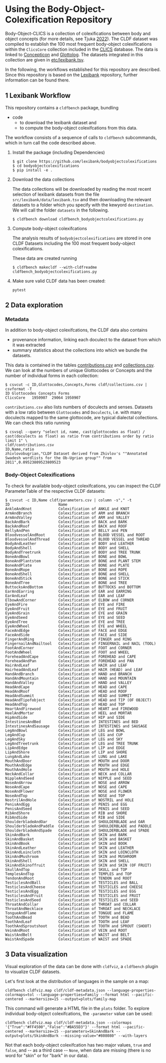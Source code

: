 # Using the Body-Object-Colexification Repository

Body-Object-CLICS is a collection of colexifications between body and object concepts (for more details, see Tjuka [2022](https://calc.hypotheses.org/3840)). The CLDF dataset was compiled to establish the 100 most frequent body-object colexifications within the `ClicsCore` collection included in the [CLICS](https://clics.clld.org) database. The data is linked to [Concepticon](https://concepticon.clld.org/) and [Glottolog](https://glottolog.org/). The datasets integrated in this collection are given in [etc/lexibank.tsv](etc/lexibank.tsv).

In the following, the workflows established for this repository are described. Since this repository is based on the [Lexibank](https://github.com/lexibank) repository, further information can be found there.

## 1 Lexibank Workflow

This repository contains a `cldfbench` package, bundling

- code
  - to download the lexibank dataset and
  - to compute the body-object colexifcations from this data.

The workflow consists of a sequence of calls to `cldfbench` subcommands, which in turn call the code described above.


1. Install the package (including Dependencies)
   ```shell
   $ git clone https://github.com/lexibank/bodyobjectcolexifications
   $ cd bodyobjectcolexifications
   $ pip install -e .
   ```

2. Download the data collections

   The data collections will be downloaded by reading the most recent selection of lexibank datasets from the file `src/lexibank/data/lexibank.tsv` and then downloading the relevant datasets to a folder which you specify with the kewyord `destination`. We will call the folder `datasets` in the following.

   ```shell
   $ cldfbench download cldfbench_bodyobjectcolexifications.py
   ```

3. Compute body-object colexifcations

   The analysis results of `bodyobjectcolexifications` are stored in one CLDF Datasets including the 100 most frequent body-object colexifications.

   These data are created running
   ```shell
   $ cldfbench makecldf --with-cldfreadme cldfbench_bodyobjectcolexifications.py
   ```

4. Make sure valid CLDF data has been created:
   ```shell
   pytest
   ```

## 2 Data exploration

### Metadata

In addition to body-object colexifcations, the CLDF data also contains
- provenance information, linking each doculect to the dataset from which it was extracted
- summary statistics about the collections into which we bundle the datasets.

This data is contained in the tables [contributions.csv](cldf/contributions.csv) and [collections.csv](cldf/collections.csv).
We can look at the numbers of unique Glottocodes or Concepts and the number of individual forms in each collection:
```shell
$ csvcut -c ID,Glottocodes,Concepts,Forms cldf/collections.csv | csvformat -T
ID Glottocodes Concepts Forms
ClicsCore   1950907  29064 1950907
```

`contributions.csv` also lists numbers of doculects and senses. Datasets with a low ratio between `Glottocodes` and `Doculects`, i.e. with many doculects mapped to the same glottocode, are typical dialectal collections. We can check this ratio running
```shell
$ csvsql --query "select id, name, cast(glottocodes as float) / cast(doculects as float) as ratio from contributions order by ratio limit 1" \
cldf/contributions.csv 
ID,Name,ratio
zhivlovobugrian,"CLDF Dataset derived from Zhivlov's ""Annotated Swadesh wordlists for the Ob-Ugrian group"" from 2011",0.09523809523809523
```

### Body-Object Colexifications

To check for available body-object colexifcations, you can inspect the CLDF ParameterTable of the respective
CLDF datasets:
```shell
$ csvcut -c ID,Name cldf/parameters.csv | column -s"," -t
ID                      Name
AnkleAndKnot            Colexification of ANKLE and KNOT
ArmAndBranch            Colexification of ARM and BRANCH
ArmAndValley            Colexification of ARM and VALLEY
BackAndBark             Colexification of BACK and BARK
BackAndRoof             Colexification of BACK and ROOF
BellyAndPen             Colexification of BELLY and PEN
BloodvesselAndRoot      Colexification of BLOOD VESSEL and ROOT
BloodvesselAndThread    Colexification of BLOOD VESSEL and THREAD
BodyAndLeather          Colexification of BODY and LEATHER
BodyAndShell            Colexification of BODY and SHELL
BodyAndTreetrunk        Colexification of BODY and TREE TRUNK
BoneAndBowl             Colexification of BONE and BOWL
BoneAndPlantstem        Colexification of BONE and PLANT STEM
BoneAndPlate            Colexification of BONE and PLATE
BoneAndRope             Colexification of BONE and ROPE
BoneAndShell            Colexification of BONE and SHELL
BoneAndStick            Colexification of BONE and STICK
BoneAndTree             Colexification of BONE and TREE
ButtocksAndBottom       Colexification of BUTTOCKS and BOTTOM
EarAndEarring           Colexification of EAR and EARRING
EarAndLeaf              Colexification of EAR and LEAF
ElbowAndCorner          Colexification of ELBOW and CORNER
EyeAndFire              Colexification of EYE and FIRE
EyeAndFruit             Colexification of EYE and FRUIT
EyeAndGrain             Colexification of EYE and GRAIN
EyeAndSeed              Colexification of EYE and SEED
EyeAndTree              Colexification of EYE and TREE
EyeAndWheel             Colexification of EYE and WHEEL
FaceAndEdge             Colexification of FACE and EDGE
FaceAndSide             Colexification of FACE and SIDE
FingerAndRing           Colexification of FINGER and RING
FingernailAndNailtool   Colexification of FINGERNAIL and NAIL (TOOL)
FootAndCorner           Colexification of FOOT and CORNER
FootAndWheel            Colexification of FOOT and WHEEL
ForeheadAndCape         Colexification of FOREHEAD and CAPE
ForeheadAndPan          Colexification of FOREHEAD and PAN
HairAndLeaf             Colexification of HAIR and LEAF
HairheadAndLeaf         Colexification of HAIR (HEAD) and LEAF
HandAndBranch           Colexification of HAND and BRANCH
HandAndMountain         Colexification of HAND and MOUNTAIN
HandAndValley           Colexification of HAND and VALLEY
HeadAndCape             Colexification of HEAD and CAPE
HeadAndRoof             Colexification of HEAD and ROOF
HeadAndSummit           Colexification of HEAD and SUMMIT
HeadAndTipofobject      Colexification of HEAD and TIP (OF OBJECT)
HeadAndTop              Colexification of HEAD and TOP
HeartAndFirewood        Colexification of HEART and FIREWOOD
HeelAndMortar           Colexification of HEEL and MORTAR
HipAndSide              Colexification of HIP and SIDE
IntestinesAndBed        Colexification of INTESTINES and BED
IntestinesAndSausage    Colexification of INTESTINES and SAUSAGE
LegAndBowl              Colexification of LEG and BOWL
LegAndCup               Colexification of LEG and CUP
LegAndSky               Colexification of LEG and SKY
LegAndTreetrunk         Colexification of LEG and TREE TRUNK
LipAndEdge              Colexification of LIP and EDGE
LipAndShore             Colexification of LIP and SHORE
LungAndLake             Colexification of LUNG and LAKE
MouthAndDoor            Colexification of MOUTH and DOOR
MouthAndEdge            Colexification of MOUTH and EDGE
MouthAndHole            Colexification of MOUTH and HOLE
NeckAndCollar           Colexification of NECK and COLLAR
NippleAndSeed           Colexification of NIPPLE and SEED
NoseAndArrow            Colexification of NOSE and ARROW
NoseAndCape             Colexification of NOSE and CAPE
NoseAndFlower           Colexification of NOSE and FLOWER
NoseAndTop              Colexification of NOSE and TOP
NostrilAndHole          Colexification of NOSTRIL and HOLE
PenisAndEgg             Colexification of PENIS and EGG
PenisAndSeed            Colexification of PENIS and SEED
RibAndShore             Colexification of RIB and SHORE
RibAndSide              Colexification of RIB and SIDE
ShoulderbladeAndOar     Colexification of SHOULDERBLADE and OAR
ShoulderbladeAndPaddle  Colexification of SHOULDERBLADE and PADDLE
ShoulderbladeAndSpade   Colexification of SHOULDERBLADE and SPADE
SkinAndBark             Colexification of SKIN and BARK
SkinAndBasket           Colexification of SKIN and BASKET
SkinAndBook             Colexification of SKIN and BOOK
SkinAndLeather          Colexification of SKIN and LEATHER
SkinAndLoincloth        Colexification of SKIN and LOINCLOTH
SkinAndMushroom         Colexification of SKIN and MUSHROOM
SkinAndShell            Colexification of SKIN and SHELL
SkinAndSkinoffruit      Colexification of SKIN and SKIN (OF FRUIT)
SkullAndTop             Colexification of SKULL and TOP
TemplesAndTop           Colexification of TEMPLES and TOP
TendonAndRoot           Colexification of TENDON and ROOT
TesticlesAndBall        Colexification of TESTICLES and BALL
TesticlesAndCheese      Colexification of TESTICLES and CHEESE
TesticlesAndEgg         Colexification of TESTICLES and EGG
TesticlesAndFruit       Colexification of TESTICLES and FRUIT
TesticlesAndSeed        Colexification of TESTICLES and SEED
ThroatAndCollar         Colexification of THROAT and COLLAR
ThroatAndNecklace       Colexification of THROAT and NECKLACE
TongueAndFlame          Colexification of TONGUE and FLAME
ToothAndBead            Colexification of TOOTH and BEAD
ToothAndLeaf            Colexification of TOOTH and LEAF
ToothAndSproutshoot     Colexification of TOOTH and SPROUT (SHOOT)
VeinAndRoot             Colexification of VEIN and ROOT
WaistAndBelt            Colexification of WAIST and BELT
WaistAndSpade           Colexification of WAIST and SPADE
```

## 3 Data visualization

Visual exploration of the data can be done with `cldfviz`, a `cldfbench` plugin to visualize CLDF datasets.

Let's first look at the distribution of languages in the sample on a map:
```shell
cldfbench cldfviz.map cldf/cldf-metadata.json --language-properties-colormaps=tol --language-properties=Family --format html --pacific-centered --markersize=15 --output=plots/family-map
```

This command will generate a HTML file in the `plots` folder. To explore individual body-object colexifcations, the `-parameter` value can be used:
```shell
cldfbench cldfviz.map cldf/cldf-metadata.json --colormaps '{"True":"#FF4500","False":"#BA55D3"}' --format html --pacific-centered --markersize=15 --parameters=SkinAndBark --output=plots/SkinAndBark --missing-value="#808080" --with-layers
```
Not that each body-object colexifcation has two major values, `true` and `false`, and -- as a third case -- `None`, when data are missing (there is no word for "skin" or for "bark" in our data).
